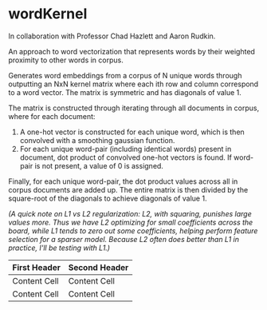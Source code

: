 # wordKernel

In collaboration with Professor Chad Hazlett and Aaron Rudkin.

An approach to word vectorization that represents words by their weighted proximity to other words in corpus.

Generates word embeddings from a corpus of N unique words through outputting an NxN kernel matrix where each ith row and column correspond to a word vector.  The matrix is symmetric and has diagonals of value 1.

The matrix is constructed through iterating through all documents in corpus, where for each document:

1) A one-hot vector is constructed for each unique word, which is then convolved with a smoothing gaussian function.
2) For each unique word-pair (including identical words) present in document, dot product of convolved one-hot vectors is found.  If word-pair is not present, a value of 0 is assigned.

Finally, for each unique word-pair, the dot product values across all in corpus documents are added up.  The entire matrix is then divided by the square-root of the diagonals to achieve diagonals of value 1. 

*(A quick note on L1 vs L2 regularization: L2, with squaring, punishes large values more.  Thus we have L2 optimizing for small coefficients across the board, while L1 tends to zero out some coefficients, helping perform feature selection for a sparser model.  Because L2 often does better than L1 in practice, I'll be testing with L1.)*

| First Header  | Second Header |
| ------------- | ------------- |
| Content Cell  | Content Cell  |
| Content Cell  | Content Cell  |




